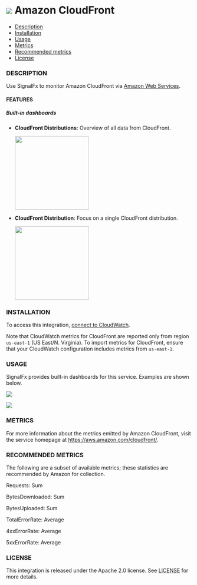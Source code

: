 # ![](./img/integration_awscloudfront.png) Amazon CloudFront

- [Description](#description)
- [Installation](#installation)
- [Usage](#usage)
- [Metrics](#metrics)
- [Recommended metrics](#recommended-metrics)
- [License](#license)

### DESCRIPTION

Use SignalFx to monitor Amazon CloudFront via [Amazon Web Services](https://github.com/signalfx/integrations/tree/master/aws)[](sfx_link:aws).

#### FEATURES

##### Built-in dashboards

- **CloudFront Distributions**: Overview of all data from CloudFront.

  [<img src='./img/dashboard_cloudfront_distributions.png' width=200px>](./img/dashboard_cloudfront_distributions.png)
- **CloudFront Distribution**: Focus on a single CloudFront distribution.

  [<img src='./img/dashboard_cloudfront_distribution.png' width=200px>](./img/dashboard_cloudfront_distribution.png)

### INSTALLATION

To access this integration, [connect to CloudWatch](https://github.com/signalfx/integrations/tree/master/aws)[](sfx_link:aws). 

Note that CloudWatch metrics for CloudFront are reported only from region `us-east-1` (US East/N. Virginia). To import metrics for CloudFront, ensure that your CloudWatch configuration includes metrics from `us-east-1`.

### USAGE

SignalFx provides built-in dashboards for this service. Examples are shown below.

![](./img/dashboard_cloudfront_distributions.png)

![](./img/dashboard_cloudfront_distribution.png)

### METRICS

For more information about the metrics emitted by Amazon CloudFront, visit the service homepage at <a target="_blank" href="https://aws.amazon.com/cloudfront/">https://aws.amazon.com/cloudfront/</a>.

### RECOMMENDED METRICS

The following are a subset of available metrics; these statistics are recommended by Amazon for collection.

Requests: Sum

BytesDownloaded: Sum

BytesUploaded: Sum

TotalErrorRate: Average

4xxErrorRate: Average

5xxErrorRate: Average


### LICENSE

This integration is released under the Apache 2.0 license. See [LICENSE](./LICENSE) for more details.
